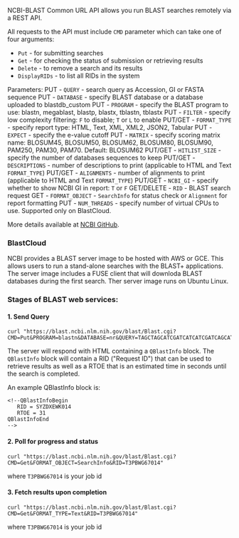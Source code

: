 NCBI-BLAST Common URL API allows you run BLAST searches remotely via a REST API.

All requests to the API must include `CMD` parameter which can take one of four arguments:
- `Put` - for submitting searches
- `Get` - for checking the status of submission or retrieving results
- `Delete` - to remove a search and its results
- `DisplayRIDs` - to list all RIDs in the system

Parameters:
PUT - `QUERY` - search query as Accession, GI or FASTA sequence
PUT - `DATABASE` - specify BLAST database or a database uploaded to blastdb_custom
PUT - `PROGRAM` - specify the BLAST program to use: blastn, megablast, blastp, blastx, tblastn, tblastx
PUT - `FILTER` - specify low complexity filtering: `F` to disable; `T` or `L` to enable
PUT/GET - `FORMAT_TYPE` - specify report type: HTML, Text, XML, XML2, JSON2, Tabular
PUT - `EXPECT` - specify the e-value cutoff
PUT - `MATRIX` - specify scoring matrix name: BLOSUM45, BLOSUM50, BLOSUM62, BLOSUM80, BLOSUM90, PAM250, PAM30, PAM70. Default: BLOSUM62
PUT/GET - `HITLIST_SIZE` - specify the number of databases sequences to keep
PUT/GET - `DESCRIPTIONS` - number of descriptions to print (applicable to HTML and Text `FORMAT_TYPE`)
PUT/GET - `ALIGNMENTS` - number of alignments to print (applicable to HTML and Text `FORMAT_TYPE`)
PUT/GET - `NCBI_GI` - specify whether to show NCBI GI in report: `T` or `F`
GET/DELETE - `RID` - BLAST search request
GET - `FORMAT_OBJECT` - `SearchInfo` for status check or `Alignment` for report formatting
PUT - `NUM_THREADS` - specify number of virtual CPUs to use. Supported only on BlastCloud.


More details available at [NCBI GitHub](https://ncbi.github.io/blast-cloud/dev/api.html).

### BlastCloud

NCBI provides a BLAST server image to be hosted with AWS or GCE.
This allows users to run a stand-alone searches with the BLAST+ applications.
The server image includes a FUSE client that will downloda BLAST databases during the first search.
Ther server image runs on Ubuntu Linux.


### Stages of BLAST web services:

#### 1. Send Query
```
curl "https://blast.ncbi.nlm.nih.gov/blast/Blast.cgi?CMD=Put&PROGRAM=blastn&DATABASE=nr&QUERY=TAGCTAGCATCGATCATCATCGATCAGCATCATTAGCATCGACTATCGCGCGCTACTACTAGCTAGCACTG"
```

The server will respond with HTML containing a `QBlastInfo` block. The `QBlastInfo` block will contain a RID ("Request ID") that can be used to retrieve results as well as a RTOE that is an estimated time in seconds until the search is completed. 

An example QBlastInfo block is:
```
<!--QBlastInfoBegin
   RID = SYZDXEWK014  
   RTOE = 31  
QBlastInfoEnd
-->
```

#### 2. Poll for progress and status
```
curl "https://blast.ncbi.nlm.nih.gov/blast/Blast.cgi?CMD=Get&FORMAT_OBJECT=SearchInfo&RID=T3PBWG67014"
```
where `T3PBWG67014` is your job id

#### 3. Fetch results upon completion
```
curl "https://blast.ncbi.nlm.nih.gov/blast/Blast.cgi?CMD=Get&FORMAT_TYPE=Text&RID=T3PBWG67014"
```
where `T3PBWG67014` is your job id